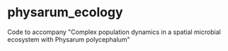 # physarum_ecology
Code to accompany "Complex population dynamics in a spatial microbial ecosystem with Physarum polycephalum"
